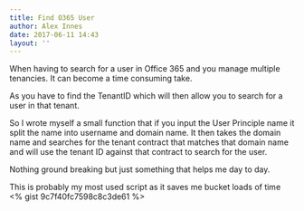 ```yaml
---
title: Find O365 User
author: Alex Innes
date: 2017-06-11 14:43
layout: ''
---
```

When having to search for a user in Office 365 and you manage multiple tenancies. It can become a time consuming take.
<!--more-->
As you have to find the TenantID which will then allow you to search for a user in that tenant.

So I wrote myself a small function that if you input the User Principle name it split the name into username and domain name.
It then takes the domain name and searches for the tenant contract that matches that domain name and will use the tenant ID against that contract to search for the user.

Nothing ground breaking but just something that helps me day to day.

This is probably my most used script as it saves me bucket loads of time
<% gist 9c7f40fc7598c8c3de61 %>